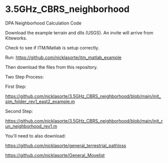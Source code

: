 # 3.5GHz_CBRS_neighborhood
DPA Neighborhood Calculation Code


Download the example terrain and dlls (USGS). An invite will arrive from Kiteworks.


Check to see if ITM/Matlab is setup correctly.

Run: https://github.com/nicklasorte/itm_matlab_example


Then download the files from this repository.



Two Step Process:

First Step:

https://github.com/nicklasorte/3.5GHz_CBRS_neighborhood/blob/main/init_sim_folder_rev1_east2_example.m



Second Step: 

https://github.com/nicklasorte/3.5GHz_CBRS_neighborhood/blob/main/init_run_neighborhood_rev1.m



You'll need to also download:

https://github.com/nicklasorte/general_terrestrial_pathloss

https://github.com/nicklasorte/General_Movelist
